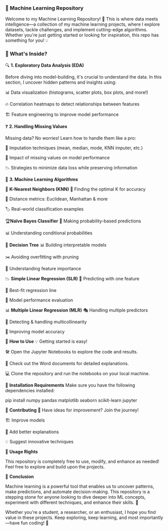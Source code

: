 ### 🚀 Machine Learning Repository

Welcome to my Machine Learning Repository! 🎯 This is where data meets intelligence—a collection of my machine learning projects, where I explore datasets, tackle challenges, and implement cutting-edge algorithms. Whether you're just getting started or looking for inspiration, this repo has something for you! 💡

### 📌 What's Inside?

🔍 **1. Exploratory Data Analysis (EDA)**

  Before diving into model-building, it's crucial to understand the data. In this section, I uncover hidden patterns and insights using:

  📊 Data visualization (histograms, scatter plots, box plots, and more!)

  🔥 Correlation heatmaps to detect relationships between features

  🏗️ Feature engineering to improve model performance


❓ **2. Handling Missing Values**

 Missing data? No worries! Learn how to handle them like a pro:

  🔄 Imputation techniques (mean, median, mode, KNN imputer, etc.)

  🧐 Impact of missing values on model performance
 
  📉 Strategies to minimize data loss while preserving information


🤖 **3. Machine Learning Algorithms**

🎯 **K-Nearest Neighbors (KNN)**
📌 Finding the optimal K for accuracy

📏 Distance metrics: Euclidean, Manhattan & more

🏷️ Real-world classification examples


🏆**Naïve Bayes Classifier**
🎲 Making probability-based predictions

📊 Understanding conditional probabilities


🌳 **Decision Tree**
📊 Building interpretable models

✂️ Avoiding overfitting with pruning

🧐 Understanding feature importance


📉 **Simple Linear Regression (SLR)**
🔢 Predicting with one feature

📏 Best-fit regression line

🏅 Model performance evaluation


📊 **Multiple Linear Regression (MLR)**
🎭 Handling multiple predictors

🚨 Detecting & handling multicollinearity

🎯 Improving model accuracy


🎯 **How to Use**
💡 Getting started is easy!

🛠️ Open the Jupyter Notebooks to explore the code and results.

📄 Check out the Word documents for detailed explanations.

💻 Clone the repository and run the notebooks on your local machine.


🔧 **Installation Requirements**
Make sure you have the following dependencies installed:

pip install numpy pandas matplotlib seaborn scikit-learn jupyter


🤝 **Contributing**
🚀 Have ideas for improvement? Join the journey!

🏗️ Improve models

📝 Add better explanations

💡 Suggest innovative techniques


📜 **Usage Rights**

This repository is completely free to use, modify, and enhance as needed! Feel free to explore and build upon the projects.


🌟 **Conclusion**

Machine learning is a powerful tool that enables us to uncover patterns, make predictions, and automate decision-making. This repository is a stepping stone for anyone looking to dive deeper into ML concepts, experiment with different techniques, and enhance their skills. 🚀

Whether you're a student, a researcher, or an enthusiast, I hope you find value in these projects. Keep exploring, keep learning, and most importantly—have fun coding! 🎉

